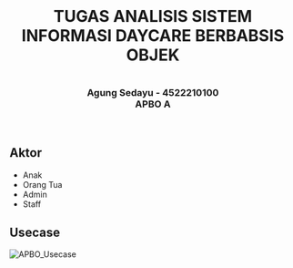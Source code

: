 <br>
<h1 align="center">TUGAS ANALISIS SISTEM INFORMASI DAYCARE BERBABSIS OBJEK<h1/>
<h3 align="center">Agung Sedayu - 4522210100 <br>
APBO A</h3> <br>

## Aktor
- Anak
- Orang Tua
- Admin
- Staff

## Usecase
![APBO_Usecase](https://github.com/AgungSedayu01/4522210100_Agung-Sedayu_APBO_DAYCARE/assets/167985259/b279628c-71ae-49b2-8463-e3f2feb1113d)
